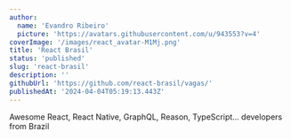```yaml
---
author:
  name: 'Evandro Ribeiro'
  picture: 'https://avatars.githubusercontent.com/u/943553?v=4'
coverImage: '/images/react_avatar-M1Mj.png'
title: 'React Brasil'
status: 'published'
slug: 'react-brasil'
description: ''
githubUrl: 'https://github.com/react-brasil/vagas/'
publishedAt: '2024-04-04T05:19:13.443Z'
---
```


Awesome React, React Native, GraphQL, Reason, TypeScript... developers from Brazil